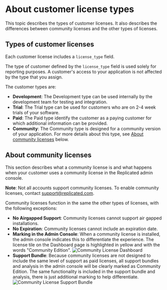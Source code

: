 # About customer license types

This topic describes the types of customer licenses. It also describes the
differences between community licenses and the other types of licenses.

## Types of customer licenses

Each customer license includes a `license_type` field.

The type of customer defined by the `license_type` field is used solely for reporting
purposes. A customer's access to your application is not affected by the type that
you assign.

The customer types are:

* **Development**: The Development type can be used internally by the development
team for testing and integration.
* **Trial**: The Trial type can be used for customers who are on 2-4 week trials
of your software.
* **Paid**: The Paid type identify the customer as a paying customer for which
additional information can be provided.
* **Community**: The Community type is designed for a community version of your
application. For more details about this type, see [About community licenses](#about-community-licenses)
below.

## About community licenses

This section describes what a community license is and what happens when your
customer uses a community license in the Replicated admin console.

**Note**: Not all accounts support community licenses. To enable community licenses,
contact [support@replicated.com](mailto:support@replicated.com).

Community licenses function in the same the other types of licenses, with the following
exceptions:

* **No Airgapped Support**: Community licenses cannot support air gapped installations.
* **No Expiration**: Community licenses cannot include an expiration date.
* **Marking in the Admin Console**: When a community license is installed, the
admin console indicates this to differentiate the experience.
The license tile on the Dashboard page is highlighted in yellow and with the words
"Community Edition".
   ![Community License Dashboard](/images/community-license-dashboard.png)
* **Support Bundle**: Because community licenses are not designed to include the
same level of support as paid licenses, all support bundles and analysis in the
admin console will be clearly marked as Community Edition.
The same functionality is included in the support bundle and analysis, there is
just additional marking to help differentiate.
   ![Community License Support Bundle](/images/community-license-bundle.png)
